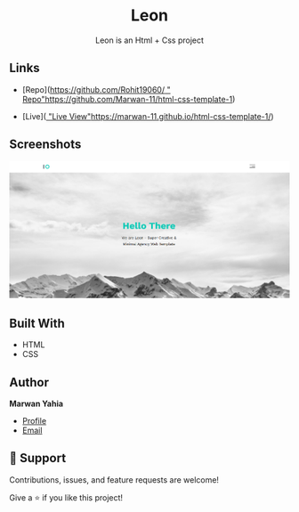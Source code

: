 <h1 align="center">Leon</h1>

<p align="center">Leon is an Html + Css project</p>

## Links

- [Repo]([https://github.com/Rohit19060/<project-name> "<project-name> Repo"](https://github.com/Marwan-11/html-css-template-1)https://github.com/Marwan-11/html-css-template-1)

- [Live]([<Homepage url> "Live View"](https://marwan-11.github.io/html-css-template-1/)https://marwan-11.github.io/html-css-template-1/)

## Screenshots

![](/leon.png)


## Built With

- HTML
- CSS

## Author

**Marwan Yahia**

- [Profile]((https://github.com/Marwan-11) "Marwan Yahia")
- [Email](mailto:marwanyahia151@gmail.com?subject=Hi "Hi!")


## 🤝 Support

Contributions, issues, and feature requests are welcome!

Give a ⭐️ if you like this project!

